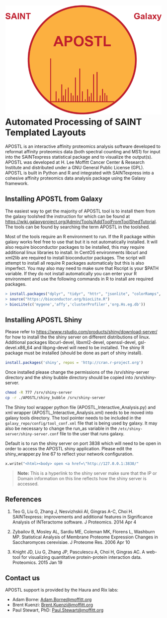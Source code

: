 ![Logo](https://raw.githubusercontent.com/bornea/APOSTL/master/logo.png)
Automated Processing of SAINT Templated Layouts
===================


APOSTL is an interactive affinity proteomics analysis software developed to reformat affinity proteomics data (both spectral counting and MS1) for input into the SAINTexpress statistical package and to visualize the output(s).  APOSTL was developed at H. Lee Moffitt Cancer Center &amp; Research Institute and distributed under a GNU General Public License (GPL). APOSTL is built in Python and R and integrated with SAINTexpress into a cohesive affinity proteomics data analysis package using the Galaxy framework.




Installing APOSTL from Galaxy
-------------
The easiest way to get the majority of APOSTL tool is to install them from the galaxy toolshed the instruction for which can be found at https://wiki.galaxyproject.org/Admin/Tools/AddToolFromToolShedTutorial. The tools can be found by searching the term APOSTL in the toolshed. 

Most of the tools require an R environment to run. If the R package within galaxy works feel free to use that  but it is not automatically installed. It will also require bioconductor packages to be installed, this may require additional linux libraries to install. In CentOS environments libcurl and xml2lib are required to install bioconductor packages. The script will attempt to install all require R packages automaticaly but this is also imperfect. You may also may need to make sure that Rscript is your $PATH variable. If they do not install automatically you can enter your R environment and use the following commands in R to install are required packages. 

```R
> install.packages("dplyr", "tidyr", "httr", "jsonlite", "colorRamps", "gplots", "ggrepel", "ggplot2", "data.table", "rcytoscapejs", "stringr", "VennDiagram", "clusterProfiler", repos = "http://cran.us.r-project.org") 
> source("https://bioconductor.org/biocLite.R") 
> biocLite(c('mygene','affy','clusterProfiler','org.Hs.eg.db'))
```


Installing APOSTL Shiny
-------------

Please refer to https://www.rstudio.com/products/shiny/download-server/ for how to install the the shiny server on different distributions of linux. Additional packages libcurl-devel, libxml2-devel, openssl-devel, gsl-devel.x86_64 and libpng-devel will need to be installed. The shiny R package must be installed (should be done as part of shiny install).

```R
install.packages('shiny', repos = 'http://cran.r-project.org')
```
Once installed please change the permissions of the /srv/shiny-server directory and the shiny bubble directory should be copied into /srv/shiny-server.

```bash
chmod -R 777 /srv/shiny-server
cp -r ./APOSTL/shiny_bubble /srv/shiny-server
```
The Shiny tool wrapper python file (APOSTL_Interactive_Analysis.py) and xml wrapper (APOSTL_Interactive_Analysis.xml) needs to be moved into galaxy tools directory. The tool pointer needs to be included in the `galaxy_repo/config/tool_conf.xml` file that is being used by galaxy. It may also be necessary to change the run_as variable in the `/etc/shiny-server/shiny-server.conf` file to the user that runs galaxy.

Default is to run the shiny server on port 3838 which will need to be open in order to access the APOSTL shiny application. Please edit the shiny_wrapper.py line 67 to reflect your network configuration. 
```python
x.write("<html><body> open <a href=\"http://127.0.0.1:3838/" 
```
> **Note:** This is a hyperlink to the shiny server make sure that the IP or Domain information on this line reflects how the shiny server is accessed. 


## References

1.  Teo G, Liu G, Zhang J, Nesvizhskii AI, Gingras A-C, Choi H. SAINTexpress: improvements and additional features in Significance Analysis of INTeractome software. J Proteomics. 2014 Apr 4

2.  Zybailov B, Mosley AL, Sardiu ME, Coleman MK, Florens L, Washburn MP. Statistical Analysis of Membrane Proteome Expression Changes in  Saccharomyces cerevisiae. J Proteome Res. 2006 Apr 10

3.  Knight JD, Liu G, Zhang JP, Pasculescu A, Choi H, Gingras AC. A web-tool for visualizing quantitative protein-protein interaction data.  Proteomics. 2015 Jan 19

## Contact us

APOSTL support is provided by the Haura and Rix labs:

*   Adam Borne: [Adam.Borne@moffitt.org](mailto:Adam.Borne@moffitt.org)
*   Brent Kuenzi: [Brent.Kuenzi@moffitt.org](mailto:Brent.Kuenzi@moffitt.org)
*   Paul Stewart, PhD: [Paul.Stewart@moffitt.org](mailto:Paul.Stewart@moffitt.org)